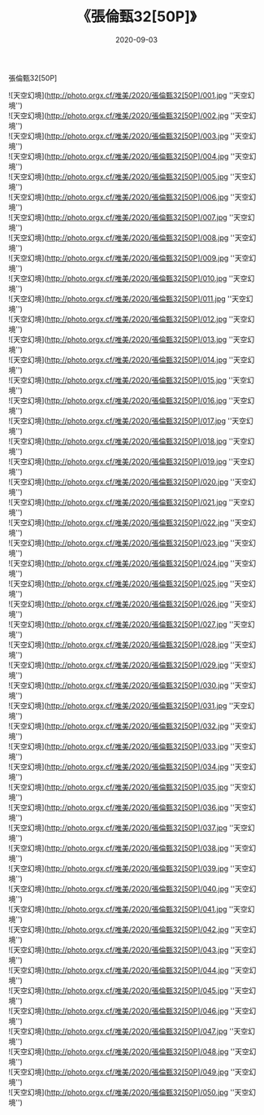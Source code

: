 ﻿---
layout: post
title:  《張倫甄32[50P]》
date:   2020-09-03
img: http://photo.orgx.cf/唯美/2020/張倫甄32[50P]/000.jpg
tags: [美女, 清纯, 唯美]
---

張倫甄32[50P]



![天空幻境](http://photo.orgx.cf/唯美/2020/張倫甄32[50P]/001.jpg ''天空幻境'') <br>
![天空幻境](http://photo.orgx.cf/唯美/2020/張倫甄32[50P]/002.jpg ''天空幻境'') <br>
![天空幻境](http://photo.orgx.cf/唯美/2020/張倫甄32[50P]/003.jpg ''天空幻境'') <br>
![天空幻境](http://photo.orgx.cf/唯美/2020/張倫甄32[50P]/004.jpg ''天空幻境'') <br>
![天空幻境](http://photo.orgx.cf/唯美/2020/張倫甄32[50P]/005.jpg ''天空幻境'') <br>
![天空幻境](http://photo.orgx.cf/唯美/2020/張倫甄32[50P]/006.jpg ''天空幻境'') <br>
![天空幻境](http://photo.orgx.cf/唯美/2020/張倫甄32[50P]/007.jpg ''天空幻境'') <br>
![天空幻境](http://photo.orgx.cf/唯美/2020/張倫甄32[50P]/008.jpg ''天空幻境'') <br>
![天空幻境](http://photo.orgx.cf/唯美/2020/張倫甄32[50P]/009.jpg ''天空幻境'') <br>
![天空幻境](http://photo.orgx.cf/唯美/2020/張倫甄32[50P]/010.jpg ''天空幻境'') <br>
![天空幻境](http://photo.orgx.cf/唯美/2020/張倫甄32[50P]/011.jpg ''天空幻境'') <br>
![天空幻境](http://photo.orgx.cf/唯美/2020/張倫甄32[50P]/012.jpg ''天空幻境'') <br>
![天空幻境](http://photo.orgx.cf/唯美/2020/張倫甄32[50P]/013.jpg ''天空幻境'') <br>
![天空幻境](http://photo.orgx.cf/唯美/2020/張倫甄32[50P]/014.jpg ''天空幻境'') <br>
![天空幻境](http://photo.orgx.cf/唯美/2020/張倫甄32[50P]/015.jpg ''天空幻境'') <br>
![天空幻境](http://photo.orgx.cf/唯美/2020/張倫甄32[50P]/016.jpg ''天空幻境'') <br>
![天空幻境](http://photo.orgx.cf/唯美/2020/張倫甄32[50P]/017.jpg ''天空幻境'') <br>
![天空幻境](http://photo.orgx.cf/唯美/2020/張倫甄32[50P]/018.jpg ''天空幻境'') <br>
![天空幻境](http://photo.orgx.cf/唯美/2020/張倫甄32[50P]/019.jpg ''天空幻境'') <br>
![天空幻境](http://photo.orgx.cf/唯美/2020/張倫甄32[50P]/020.jpg ''天空幻境'') <br>
![天空幻境](http://photo.orgx.cf/唯美/2020/張倫甄32[50P]/021.jpg ''天空幻境'') <br>
![天空幻境](http://photo.orgx.cf/唯美/2020/張倫甄32[50P]/022.jpg ''天空幻境'') <br>
![天空幻境](http://photo.orgx.cf/唯美/2020/張倫甄32[50P]/023.jpg ''天空幻境'') <br>
![天空幻境](http://photo.orgx.cf/唯美/2020/張倫甄32[50P]/024.jpg ''天空幻境'') <br>
![天空幻境](http://photo.orgx.cf/唯美/2020/張倫甄32[50P]/025.jpg ''天空幻境'') <br>
![天空幻境](http://photo.orgx.cf/唯美/2020/張倫甄32[50P]/026.jpg ''天空幻境'') <br>
![天空幻境](http://photo.orgx.cf/唯美/2020/張倫甄32[50P]/027.jpg ''天空幻境'') <br>
![天空幻境](http://photo.orgx.cf/唯美/2020/張倫甄32[50P]/028.jpg ''天空幻境'') <br>
![天空幻境](http://photo.orgx.cf/唯美/2020/張倫甄32[50P]/029.jpg ''天空幻境'') <br>
![天空幻境](http://photo.orgx.cf/唯美/2020/張倫甄32[50P]/030.jpg ''天空幻境'') <br>
![天空幻境](http://photo.orgx.cf/唯美/2020/張倫甄32[50P]/031.jpg ''天空幻境'') <br>
![天空幻境](http://photo.orgx.cf/唯美/2020/張倫甄32[50P]/032.jpg ''天空幻境'') <br>
![天空幻境](http://photo.orgx.cf/唯美/2020/張倫甄32[50P]/033.jpg ''天空幻境'') <br>
![天空幻境](http://photo.orgx.cf/唯美/2020/張倫甄32[50P]/034.jpg ''天空幻境'') <br>
![天空幻境](http://photo.orgx.cf/唯美/2020/張倫甄32[50P]/035.jpg ''天空幻境'') <br>
![天空幻境](http://photo.orgx.cf/唯美/2020/張倫甄32[50P]/036.jpg ''天空幻境'') <br>
![天空幻境](http://photo.orgx.cf/唯美/2020/張倫甄32[50P]/037.jpg ''天空幻境'') <br>
![天空幻境](http://photo.orgx.cf/唯美/2020/張倫甄32[50P]/038.jpg ''天空幻境'') <br>
![天空幻境](http://photo.orgx.cf/唯美/2020/張倫甄32[50P]/039.jpg ''天空幻境'') <br>
![天空幻境](http://photo.orgx.cf/唯美/2020/張倫甄32[50P]/040.jpg ''天空幻境'') <br>
![天空幻境](http://photo.orgx.cf/唯美/2020/張倫甄32[50P]/041.jpg ''天空幻境'') <br>
![天空幻境](http://photo.orgx.cf/唯美/2020/張倫甄32[50P]/042.jpg ''天空幻境'') <br>
![天空幻境](http://photo.orgx.cf/唯美/2020/張倫甄32[50P]/043.jpg ''天空幻境'') <br>
![天空幻境](http://photo.orgx.cf/唯美/2020/張倫甄32[50P]/044.jpg ''天空幻境'') <br>
![天空幻境](http://photo.orgx.cf/唯美/2020/張倫甄32[50P]/045.jpg ''天空幻境'') <br>
![天空幻境](http://photo.orgx.cf/唯美/2020/張倫甄32[50P]/046.jpg ''天空幻境'') <br>
![天空幻境](http://photo.orgx.cf/唯美/2020/張倫甄32[50P]/047.jpg ''天空幻境'') <br>
![天空幻境](http://photo.orgx.cf/唯美/2020/張倫甄32[50P]/048.jpg ''天空幻境'') <br>
![天空幻境](http://photo.orgx.cf/唯美/2020/張倫甄32[50P]/049.jpg ''天空幻境'') <br>
![天空幻境](http://photo.orgx.cf/唯美/2020/張倫甄32[50P]/050.jpg ''天空幻境'') <br>